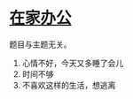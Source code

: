 # [在家办公](https://github.com/yihong0618/gitblog/issues/113)

题目与主题无关。
1. 心情不好，今天又多睡了会儿
2. 时间不够
3. 不喜欢这样的生活，想逃离

